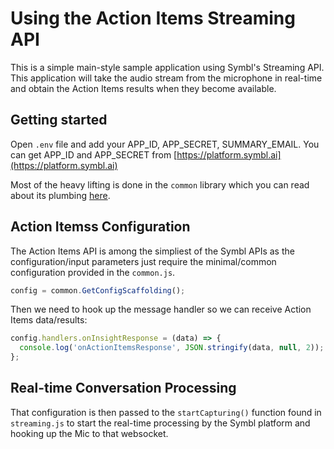 #  Using the Action Items Streaming API

This is a simple main-style sample application using Symbl's Streaming API. This application will take the audio stream from the microphone in real-time and obtain the Action Items results when they become available.

## Getting started

Open `.env` file and add your APP_ID, APP_SECRET, SUMMARY_EMAIL. You can get APP_ID and APP_SECRET from [https://platform.symbl.ai](https://platform.symbl.ai)

Most of the heavy lifting is done in the `common` library which you can read about its plumbing [here](../../common/README.md).

## Action Itemss Configuration

The Action Items API is among the simpliest of the Symbl APIs as the configuration/input parameters just require the minimal/common configuration provided in the `common.js`.

```javascript
config = common.GetConfigScaffolding();
```

Then we need to hook up the message handler so we can receive Action Items data/results:

```javascript
config.handlers.onInsightResponse = (data) => {
  console.log('onActionItemsResponse', JSON.stringify(data, null, 2));
};
```

## Real-time Conversation Processing

That configuration is then passed to the `startCapturing()` function found in `streaming.js` to start the real-time processing by the Symbl platform and hooking up the Mic to that websocket.

